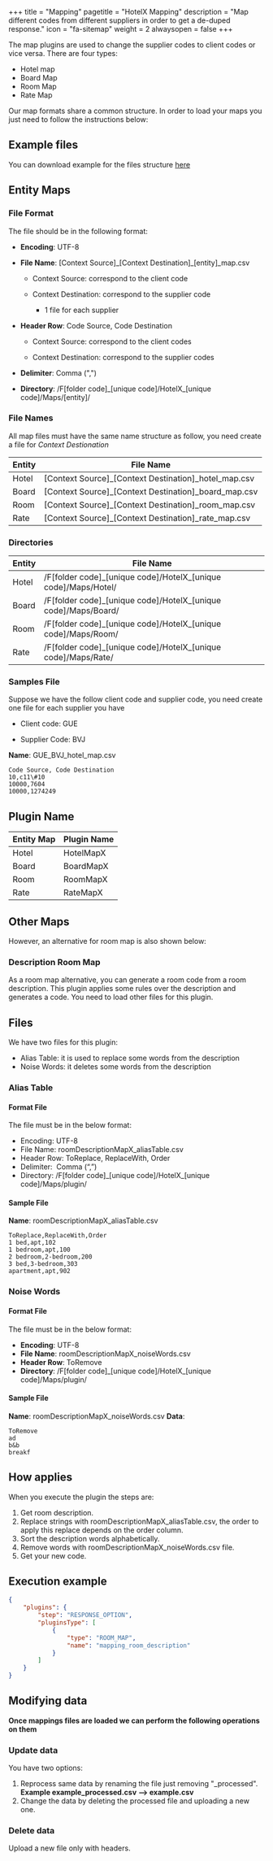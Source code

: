 +++
title = "Mapping"
pagetitle = "HotelX Mapping"
description = "Map different codes from different suppliers in order to get a de-duped response."
icon = "fa-sitemap"
weight = 2
alwaysopen = false
+++

The map plugins are used to change the supplier codes to client codes or vice versa. There are four types:

* Hotel map 
* Board Map 
* Room Map 
* Rate Map 

Our map formats share a common structure. In order to load your maps you just need to follow the instructions below:

## Example files
You can download example for the files structure [here](/content/sample_mapping.zip)


## Entity Maps

### File Format

The file should be in the following format:

* **Encoding**: UTF-8

* **File Name**: [Context Source]\_[Context Destination]\_[entity]\_map.csv

  * Context Source: correspond to the client code

  * Context Destination: correspond to the supplier code

    * 1 file for each supplier

* **Header Row**: Code Source, Code Destination

  * Context Source: correspond to the client codes

  * Context Destination: correspond to the supplier codes    

* **Delimiter**: Comma (",")

* **Directory**: /F[folder code]\_[unique code]/HotelX\_[unique code]/Maps/[entity]/

### File Names

All map files must have the same name structure as follow, you need create a file for *Context Destionation*

|Entity|File Name|
|---|----|
|Hotel|[Context Source]\_[Context Destination]\_hotel\_map.csv|
|Board|[Context Source]\_[Context Destination]\_board\_map.csv|
|Room|[Context Source]\_[Context Destination]\_room\_map.csv|
|Rate|[Context Source]\_[Context Destination]\_rate\_map.csv|

### Directories

|Entity|File Name|
|---|---|
|Hotel|/F[folder code]\_[unique code]/HotelX\_[unique code]/Maps/Hotel/|
|Board|/F[folder code]\_[unique code]/HotelX\_[unique code]/Maps/Board/|
|Room|/F[folder code]\_[unique code]/HotelX\_[unique code]/Maps/Room/|
|Rate|/F[folder code]\_[unique code]/HotelX\_[unique code]/Maps/Rate/|

### Samples File

Suppose we have the follow client code and supplier code, you need create one file for each supplier you have
* Client code: GUE

* Supplier Code: BVJ

**Name**: GUE\_BVJ\_hotel\_map.csv


```csv
Code Source, Code Destination
10,c11\#10
10000,7604
10000,1274249
```

## Plugin Name

|Entity Map|Plugin Name|
|---|---|
|Hotel|HotelMapX|
|Board|BoardMapX|
|Room|RoomMapX|
|Rate|RateMapX|

## Other Maps

However, an alternative for room map is also shown below:

### Description Room Map

As a room map alternative, you can generate a room code from a room description. This plugin applies some rules over the description and generates a code. You need to load other files for this plugin.


## Files

We have two files for this plugin:

* Alias Table: it is used to replace some words from the description 
* Noise Words: it deletes some words from the description 


### Alias Table

#### Format File

The file must be in the below format:

* Encoding: UTF-8 
* File Name: roomDescriptionMapX\_aliasTable.csv 
* Header Row: ToReplace, ReplaceWith, Order 
* Delimiter:  Comma (“,”) 
* Directory:  /F[folder code]\_[unique code]/HotelX\_[unique code]/Maps/plugin/

#### Sample File

**Name**: roomDescriptionMapX\_aliasTable.csv

```csv
ToReplace,ReplaceWith,Order
1 bed,apt,102
1 bedroom,apt,100
2 bedroom,2-bedroom,200
3 bed,3-bedroom,303
apartment,apt,902
```

### Noise Words

#### Format File

The file must be in the below format:

* **Encoding**: UTF-8 
* **File Name**: roomDescriptionMapX\_noiseWords.csv 
* **Header Row**: ToRemove 
* **Directory**: /F[folder code]\_[unique code]/HotelX\_[unique code]/Maps/plugin/

#### Sample File

**Name**: roomDescriptionMapX\_noiseWords.csv
**Data**:

``` csv
ToRemove
ad
b&b
breakf
```

## How applies

When you execute the plugin the steps are:

1. Get room description.
1. Replace strings with roomDescriptionMapX\_aliasTable.csv, the order to apply this replace depends on the order column.
1. Sort the description words alphabetically. 
1. Remove words with roomDescriptionMapX\_noiseWords.csv file. 
1. Get your new code. 

## Execution example

```json
{
    "plugins": {
        "step": "RESPONSE_OPTION",
        "pluginsType": [
            {
                "type": "ROOM_MAP",
                "name": "mapping_room_description"
            }
        ]
    }
}
```

## Modifying data

**Once mappings files are loaded we can perform the following operations on them**

### Update data 
You have two options:
 1. Reprocess same data by renaming the file just removing "_processed". **Example example_processed.csv --> example.csv**
 2. Change the data by deleting the processed file and uploading a new one.
   
### Delete data
Upload a new file only with headers.
